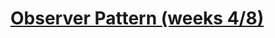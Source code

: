 # [Observer Pattern (weeks 4/8)](https://github.com/Khair9/Year-2-CompSci-Notes/blob/main/OOSE2/Design%20Patterns.md)
